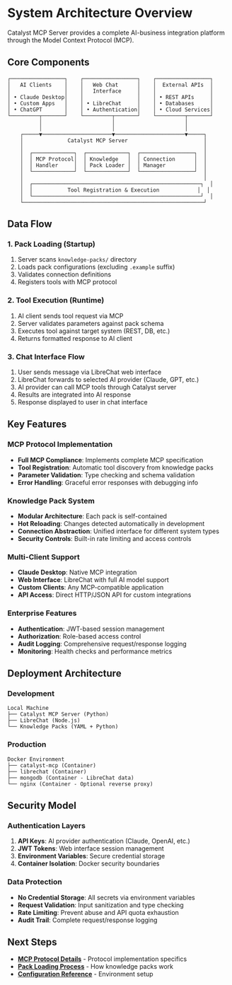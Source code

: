 # System Architecture Overview

Catalyst MCP Server provides a complete AI-business integration platform through the Model Context Protocol (MCP).

## Core Components

```
┌─────────────────┐    ┌─────────────────┐    ┌─────────────────┐
│   AI Clients    │    │   Web Chat      │    │  External APIs  │
│                 │    │   Interface     │    │                 │
│ • Claude Desktop│    │                 │    │ • REST APIs     │
│ • Custom Apps   │    │ • LibreChat     │    │ • Databases     │
│ • ChatGPT       │    │ • Authentication│    │ • Cloud Services│
└─────────┬───────┘    └─────────┬───────┘    └─────────┬───────┘
          │                      │                      │
          │                      │                      │
    ┌─────▼──────────────────────▼──────────────────────▼─────┐
    │              Catalyst MCP Server                        │
    │                                                         │
    │  ┌─────────────┐  ┌─────────────┐  ┌─────────────────┐  │
    │  │ MCP Protocol│  │ Knowledge   │  │ Connection      │  │
    │  │ Handler     │  │ Pack Loader │  │ Manager         │  │
    │  └─────────────┘  └─────────────┘  └─────────────────┘  │
    │                                                         │
    │  ┌─────────────────────────────────────────────────────┐  │
    │  │           Tool Registration & Execution            │  │
    │  └─────────────────────────────────────────────────────┘  │
    └─────────────────────────────────────────────────────────┘
```

## Data Flow

### 1. Pack Loading (Startup)
1. Server scans `knowledge-packs/` directory
2. Loads pack configurations (excluding `.example` suffix)
3. Validates connection definitions
4. Registers tools with MCP protocol

### 2. Tool Execution (Runtime)
1. AI client sends tool request via MCP
2. Server validates parameters against pack schema
3. Executes tool against target system (REST, DB, etc.)
4. Returns formatted response to AI client

### 3. Chat Interface Flow
1. User sends message via LibreChat web interface
2. LibreChat forwards to selected AI provider (Claude, GPT, etc.)
3. AI provider can call MCP tools through Catalyst server
4. Results are integrated into AI response
5. Response displayed to user in chat interface

## Key Features

### MCP Protocol Implementation
- **Full MCP Compliance**: Implements complete MCP specification
- **Tool Registration**: Automatic tool discovery from knowledge packs
- **Parameter Validation**: Type checking and schema validation
- **Error Handling**: Graceful error responses with debugging info

### Knowledge Pack System
- **Modular Architecture**: Each pack is self-contained
- **Hot Reloading**: Changes detected automatically in development
- **Connection Abstraction**: Unified interface for different system types
- **Security Controls**: Built-in rate limiting and access controls

### Multi-Client Support
- **Claude Desktop**: Native MCP integration
- **Web Interface**: LibreChat with full AI model support
- **Custom Clients**: Any MCP-compatible application
- **API Access**: Direct HTTP/JSON API for custom integrations

### Enterprise Features
- **Authentication**: JWT-based session management
- **Authorization**: Role-based access control
- **Audit Logging**: Comprehensive request/response logging
- **Monitoring**: Health checks and performance metrics

## Deployment Architecture

### Development
```
Local Machine
├── Catalyst MCP Server (Python)
├── LibreChat (Node.js)
└── Knowledge Packs (YAML + Python)
```

### Production
```
Docker Environment
├── catalyst-mcp (Container)
├── librechat (Container)  
├── mongodb (Container - LibreChat data)
└── nginx (Container - Optional reverse proxy)
```

## Security Model

### Authentication Layers
1. **API Keys**: AI provider authentication (Claude, OpenAI, etc.)
2. **JWT Tokens**: Web interface session management
3. **Environment Variables**: Secure credential storage
4. **Container Isolation**: Docker security boundaries

### Data Protection
- **No Credential Storage**: All secrets via environment variables
- **Request Validation**: Input sanitization and type checking
- **Rate Limiting**: Prevent abuse and API quota exhaustion
- **Audit Trail**: Complete request/response logging

## Next Steps

- **[MCP Protocol Details](mcp-protocol.md)** - Protocol implementation specifics
- **[Pack Loading Process](pack-loading.md)** - How knowledge packs work
- **[Configuration Reference](../configuration/environment.md)** - Environment setup